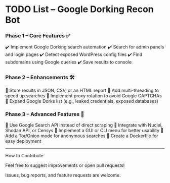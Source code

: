 # TODO List – Google Dorking Recon Bot

### Phase 1 – Core Features ✅

✔️ Implement Google Dorking search automation
✔️ Search for admin panels and login pages
✔️ Detect exposed WordPress config files
✔️ Find subdomains using Google queries
✔️ Save results to console

### Phase 2 – Enhancements 🛠

🔲 Store results in JSON, CSV, or an HTML report
🔲 Add multi-threading to speed up searches
🔲 Implement proxy rotation to avoid Google CAPTCHAs
🔲 Expand Google Dorks list (e.g., leaked credentials, exposed databases)

### Phase 3 – Advanced Features 🚀

🔲 Use Google Search API instead of direct scraping
🔲 Integrate with Nuclei, Shodan API, or Censys
🔲 Implement a GUI or CLI menu for better usability
🔲 Add a Tor/Onion mode for anonymous searches
🔲 Create a Dockerfile for easy deployment

---

How to Contribute

Feel free to suggest improvements or open pull requests!

Issues, bug reports, and feature requests are welcome.

